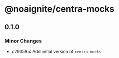 # @noaignite/centra-mocks

## 0.1.0

### Minor Changes

- c293585: Add initial version of `centra-mocks`
